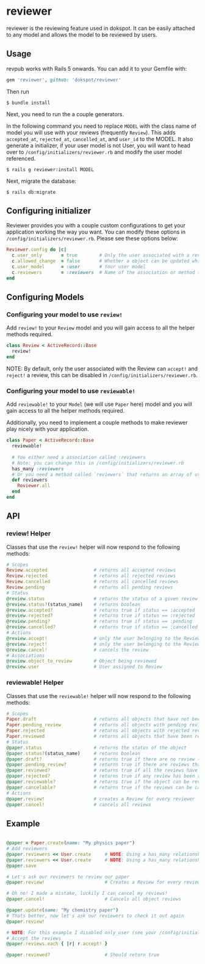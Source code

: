 # reviewer
reviewer is the reviewing feature used in dokspot. It can be easily attached to any model and allows the model to be reviewed by users.

## Usage
revpub works with Rails 5 onwards. You can add it to your Gemfile with:
```ruby
gem 'reviewer', github: 'dokspot/reviewer'
```

Then run 
```console
$ bundle install
```

Next, you need to run the a couple generators.

In the following command you need to replace `MODEL` with the class name of model you will use with your reviews (frequently `Review`). This adds `accepted_at`, `rejected_at`, `cancelled_at`, and `user_id` to the MODEL. It also generate a initializer, if your user model is not User, you will want to head over to `/config/initializers/reviewer.rb` and modify the user model referenced.

```console
$ rails g reviewer:install MODEL
```

Next, migrate the database:

```console
$ rails db:migrate
```
## Configuring initializer
Reviewer provides you with a couple custom configurations to get your application working the way you want. You can modify these options in `/config/initializers/reviewer.rb`. Please see these options below:
```ruby
Reviewer.config do |c|
  c.user_only       = true        # Only the user associated with a review can approve! or reject! it
  c.allowed_change  = false       # Whether a object can be updated while it is being reviewed
  c.user_model      = :user       # Your user model
  c.reviewers       = :reviewers  # Name of the association or method to query for the reviewers
end
```

## Configuring Models

### Configuring your model to use `review!`
Add `review!` to your `Review` model and you will gain access to all the helper methods required.
```ruby
class Review < ActiveRecord::Base
  review!
end
```

NOTE: By default, only the user associated with the Review can `accept!` and `reject!` a review, this can be disabled in `/config/initializers/reviewer.rb`.

### Configuring your model to use `reviewable!`
Add `reviewable!` to your `Model` (we will use `Paper` here) model and you will gain access to all the helper methods required.

Additionally, you need to implement a couple methods to make reviewer play nicely with your application.
```ruby
class Paper < ActiveRecord::Base
  reviewable!
  
  # You either need a association called :reviewers
  # Note: you can change this in /config/initializers/reviewer.rb
  has_many :reviewers
  # Or you need a method called `reviewers` that returns an array of users.
  def reviewers
    Reviewer.all
  end
end
```

## API

### review! Helper

Classes that use the `review!` helper will now respond to the following methods:
```ruby
# Scopes
Review.accepted                 # returns all accepted reviews
Review.rejected                 # returns all rejected reviews
Review.cancelled                # returns all cancelled reviews
Review.pending                  # returns all pending reviews
# Status
@review.status                  # returns the status of a given review
@review.status?(status_name)    # returns boolean
@review.accepted?               # returns true if status == :accepted
@review.rejected?               # returns true if status == :rejected
@review.pending?                # returns true if status == :pending
@review.cancelled?              # returns true if status == :cancelled
# Actions
@review.accept!                 # only the user belonging to the Review can accept it
@review.reject!                 # only the user belonging to the Review can reject it
@review.cancel!                 # cancels the review
# Associations
@review.object_to_review        # Object being reviewed
@review.user                    # User assigned to Review
```

### reviewable! Helper

Classes that use the `reviewable!` helper will now respond to the following methods:
```ruby
# Scopes
Paper.draft                     # returns all objects that have not been reviewed
Paper.pending_review            # returns all objects with pending reviews
Paper.rejected                  # returns all objects with rejected reviews
Paper.reviewed                  # returns all objects that have been reviewed
# Status
@paper.status                   # returns the status of the object
@paper.status?(status_name)     # returns boolean
@paper.draft?                   # returns true if there are no review (excluding cancelled reviews)
@paper.pending_review?          # returns true if there are reviews that have not been responded to
@paper.reviewed?                # returns true if all the reviews have been accepted
@paper.rejected?                # returns true if any review has been rejected
@paper.reviewable?              # returns true if the object can be reviewed (does it have reviewers)
@paper.cancelable?              # returns true if the reviews can be cancelled
# Actions
@paper.review!                  # creates a Review for every reviewer
@paper.cancel!                  # cancels all reviews
```

## Example

```ruby

@paper = Paper.create(name: "My physics paper")
# Add reviewers
@paper.reviewers << User.create     # NOTE: Using a has_many relationship
@paper.reviewers << User.create     # NOTE: Using a has_many relationship
@paper.save

# Let's ask our reviewers to review our paper
@paper.review!                      # Creates a Review for every reviewer

# Oh no! I made a mistake, luckily I can cancel my reviews!
@paper.cancel!                      # Cancels all object reviews

@paper.update(name: "My chemistry paper")
# Thats better, now let's ask our reviewers to check it out again
@paper.review!

# NOTE: For this example I disabled only_user (see your /config/initializers/reviewer.rb file)
# Accept the reviews
@paper.reviews.each { |r| r.accept! }

@paper.reviewed?                    # Should return true
```
